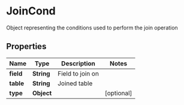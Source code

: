 

# JoinCond

Object representing the conditions used to perform the join operation

## Properties

| Name | Type | Description | Notes |
|------------ | ------------- | ------------- | -------------|
|**field** | **String** | Field to join on |  |
|**table** | **String** | Joined table |  |
|**type** | **Object** |  |  [optional] |



